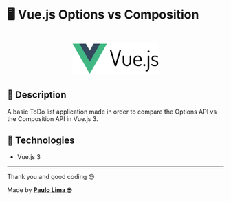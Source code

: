 # 🖥️ Vue.js Options vs Composition

<h1 align="center">
  <img src=".github/logo.png" width="200px" />
</h1>

## 🔎️ Description

A basic ToDo list application made in order to compare the Options API vs the Composition API in Vue.js 3.

## 🚀️ Technologies

- Vue.js 3

---

Thank you and good coding 😎️

Made by **<a href="https://paulophlp.github.io/portfolio/" target="__blank">Paulo Lima 🤓️</a>**

